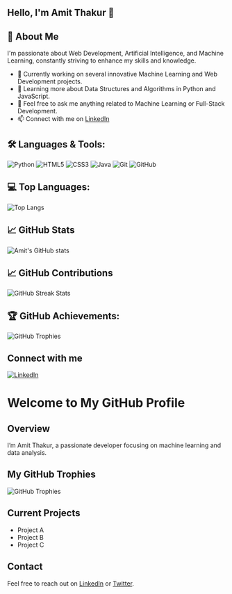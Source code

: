 ## Hello, I'm Amit Thakur 👋

## 🚀 About Me

I'm passionate about Web Development, Artificial Intelligence, and Machine Learning, constantly striving to enhance my skills and knowledge.

- 🔭 Currently working on several innovative Machine Learning and Web Development projects.
- 🌱 Learning more about Data Structures and Algorithms in Python and JavaScript.
- 💬 Feel free to ask me anything related to Machine Learning or Full-Stack Development.
- 📫 Connect with me on [LinkedIn]()

## 🛠️ Languages & Tools:
![Python](https://img.shields.io/badge/Python-3776AB?style=for-the-badge&logo=python&logoColor=white)
![HTML5](https://img.shields.io/badge/HTML5-E34F26?style=for-the-badge&logo=html5&logoColor=white)
![CSS3](https://img.shields.io/badge/CSS3-1572B6?style=for-the-badge&logo=css3&logoColor=white)
![Java](https://img.shields.io/badge/Java-ED8B00?style=for-the-badge&logo=java&logoColor=white)
![Git](https://img.shields.io/badge/Git-F05032?style=for-the-badge&logo=git&logoColor=white)
![GitHub](https://img.shields.io/badge/GitHub-181717?style=for-the-badge&logo=github&logoColor=white)

## 💻 Top Languages:
![Top Langs](https://github-readme-stats.vercel.app/api/top-langs/?username=amitthakur456&layout=compact&theme=radical)

## 📈 GitHub Stats
![Amit's GitHub stats](https://github-readme-stats.vercel.app/api?username=amitthakur456&show_icons=true&theme=radical)

## 📈 GitHub Contributions
![GitHub Streak Stats](https://github-readme-streak-stats.herokuapp.com/?user=amitthakur456&theme=radical)

## 🏆 GitHub Achievements:
![GitHub Trophies](https://github-profile-trophy.vercel.app/?username=amitthakur456&theme=radical)
## Connect with me
[![LinkedIn](https://img.shields.io/badge/LinkedIn-Profile-blue)](https://www.linkedin.com/in/yourusername/)
# Welcome to My GitHub Profile

## Overview
I’m Amit Thakur, a passionate developer focusing on machine learning and data analysis.

## My GitHub Trophies
![GitHub Trophies](https://github-profile-trophy.vercel.app/?username=amitthakur456&theme=radical)

## Current Projects
- Project A
- Project B
- Project C

## Contact
Feel free to reach out on [LinkedIn](your-linkedin-url) or [Twitter](your-twitter-url).
